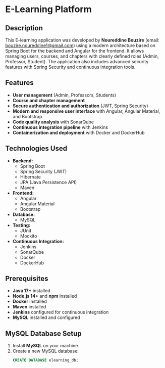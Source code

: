 # E-Learning Platform

## Description
This E-learning application was developed by **Noureddine Bouzire** (email: bouzire.noureddine1@gmail.com) using a modern architecture based on Spring Boot for the backend and Angular for the frontend. It allows managing users, courses, and chapters with clearly defined roles (Admin, Professor, Student). The application also includes advanced security features with Spring Security and continuous integration tools.

## Features
- **User management** (Admin, Professors, Students)
- **Course and chapter management**
- **Secure authentication and authorization** (JWT, Spring Security)
- **Modern and responsive user interface** with Angular, Angular Material, and Bootstrap
- **Code quality analysis** with SonarQube
- **Continuous integration pipeline** with Jenkins
- **Containerization and deployment** with Docker and DockerHub

## Technologies Used
- **Backend:**
  - Spring Boot
  - Spring Security (JWT)
  - Hibernate
  - JPA (Java Persistence API)
  - Maven
- **Frontend:**
  - Angular
  - Angular Material
  - Bootstrap
- **Database:**
  - MySQL
- **Testing:**
  - JUnit
  - Mockito
- **Continuous Integration:**
  - Jenkins
  - SonarQube
  - Docker
  - DockerHub

## Prerequisites
- **Java 17+** installed
- **Node.js 14+** and **npm** installed
- **Docker** installed
- **Maven** installed
- **Jenkins** configured for continuous integration
- **MySQL** installed and configured

## MySQL Database Setup
1. Install **MySQL** on your machine.
2. Create a new MySQL database:
   ```sql
   CREATE DATABASE elearning_db;
